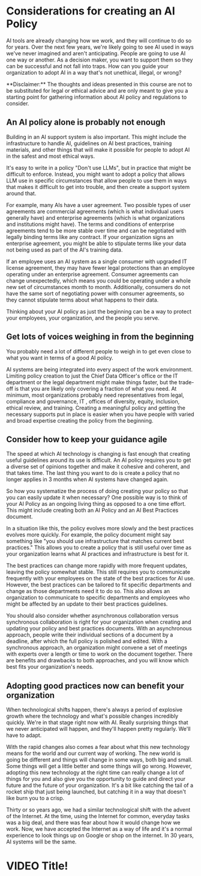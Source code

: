 

# Considerations for creating an AI Policy

AI tools are already changing how we work, and they will continue to do so for years. Over the next few years, we're likely going to see AI used in ways we've never imagined and aren't anticipating. People are going to use AI one way or another. As a decision maker, you want to support them so they can be successful and not fall into traps. How can you guide your organization to adopt AI in a way that's not unethical, illegal, or wrong?

<div class = disclaimer>
**Disclaimer:** The thoughts and ideas presented in this course are not to be substituted for legal or ethical advice and are only meant to give you a starting point for gathering information about AI policy and regulations to consider.
</div>

## An AI policy alone is probably not enough

Building in an AI support system is also important. This might include the infrastructure to handle AI, guidelines on AI best practices, training materials, and other things that will make it possible for people to adopt AI in the safest and most ethical ways.

It's easy to write in a policy "Don't use LLMs", but in practice that might be difficult to enforce. Instead, you might want to adopt a policy that allows LLM use in specific circumstances that allow people to use them in ways that makes it difficult to get into trouble, and then create a support system around that.

For example, many AIs have a user agreement. Two possible types of user agreements are commercial agreements (which is what individual users generally have) and enterprise agreements (which is what organizations and institutions might have). The terms and conditions of enterprise agreements tend to be more stable over time and can be negotiated with legally binding terms like any contract. If your organization signs an enterprise agreement, you might be able to stipulate terms like your data not being used as part of the AI's training data.

If an employee uses an AI system as a single consumer with upgraded IT license agreement, they may have fewer legal protections than an employee operating under an enterprise agreement. Consumer agreements can change unexpectedly, which means you could be operating under a whole new set of circumstances month to month. Additionally, consumers do not have the same sort of negotiating power with consumer agreements, so they cannot stipulate terms about what happens to their data.

Thinking about your AI policy as just the beginning can be a way to protect your employees, your organization, and the people you serve.

## Get lots of voices weighing in from the beginning

You probably need a lot of different people to weigh in to get even close to what you want in terms of a good AI policy. 

AI systems are being integrated into every aspect of the work environment. Limiting policy creation to just the Chief Data Officer's office or the IT department or the legal department might make things faster, but the trade-off is that you are likely only covering a fraction of what you need. At minimum, most organizations probably need representatives from legal, compliance and governance, IT , offices of diversity, equity, inclusion, ethical review, and training. Creating a meaningful policy and getting the necessary supports put in place is easier when you have people with varied and broad expertise creating the policy from the beginning.

## Consider how to keep your guidance agile

The speed at which AI technology is changing is fast enough that creating useful guidelines around its use is difficult. An AI policy requires you to get a diverse set of opinions together and make it cohesive and coherent, and that takes time. The last thing you want to do is create a policy that no longer applies in 3 months when AI systems have changed again.

So how you systematize the process of doing creating your policy so that you can easily update it when necessary? One possible way is to think of your AI Policy as an ongoing living thing as opposed to a one time effort. This might include creating both an AI Policy and an AI Best Practices document. 

In a situation like this, the policy evolves more slowly and the best practices evolves more quickly. For example, the policy document might say something like "you should use infrastructure that matches current best practices." This allows you to create a policy that is still useful over time as your organization learns what AI practices and infrastructure is best for it.

The best practices can change more rapidly with more frequent updates, leaving the policy somewhat stable. This still requires you to communicate frequently with your employees on the state of the best practices for AI use. However, the best practices can be tailored to fit specific departments and change as those departments need it to do so. This also allows an organization to communicate to specific departments and employees who might be affected by an update to their best practices guidelines.

You should also consider whether asynchronous collaboration versus synchronous collaboration is right for your organization when creating and updating your policy and best practices documents. With an asynchronous approach, people write their individual sections of a document by a deadline, after which the full policy is polished and edited. With a synchronous approach, an organization might convene a set of meetings with experts over a length or time to work on the document together. There are benefits and drawbacks to both approaches, and you will know which best fits your organization's needs.

## Adopting good practices now can benefit your organization

When technological shifts happen, there's always a period of explosive growth where the technology and what's possible changes incredibly quickly. We're in that stage right now with AI. Really surprising things that we never anticipated will happen, and they'll happen pretty regularly. We'll have to adapt.

With the rapid changes also comes a fear about what this new technology means for the world and our current way of working. The new world is going be different and things will change in some ways, both big and small. Some things will get a little better and some things will go wrong. However, adopting this new technology at the right time can really change a lot of things for you and also give you the opportunity to guide and direct your future and the future of your organization. It's a bit like catching the tail of a rocket ship that just being launched, but catching it in a way that doesn't like burn you to a crisp.

Thirty or so years ago, we had a similar technological shift with the advent of the Internet. At the time, using the Internet for common, everyday tasks was a big deal, and there was fear about how it would change how we work. Now, we have accepted the Internet as a way of life and it's a normal experience to look things up on Google or shop on the internet. In 30 years, AI systems will be the same.

# VIDEO Title!
